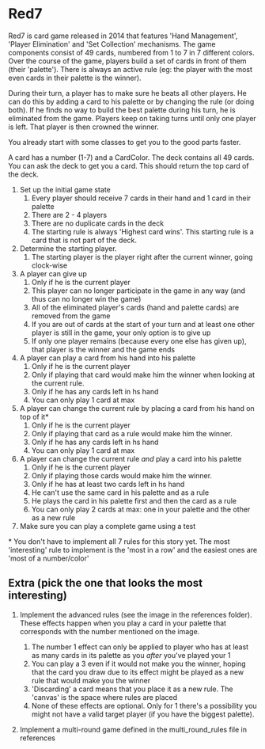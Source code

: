 # Red7

Red7 is card game released in 2014 that features 'Hand Management', 'Player Elimination' and 'Set Collection' mechanisms.
The game components consist of 49 cards, numbered from 1 to 7 in 7 different colors. 
Over the course of the game, players build a set of cards in front of them (their 'palette').
There is always an active rule (eg: the player with the most even cards in their palette is the winner).

During their turn, a player has to make sure he beats all other players. 
He can do this by adding a card to his palette or by changing the rule (or doing both).
If he finds no way to build the best palette during his turn, he is eliminated from the game.
Players keep on taking turns until only one player is left. 
That player is then crowned the winner. 

You already start with some classes to get you to the good parts faster.

A card has a number (1-7) and a CardColor. The deck contains all 49 cards.
You can ask the deck to get you a card. This should return the top card of the deck.

1. Set up the initial game state
    1. Every player should receive 7 cards in their hand and 1 card in their palette
    2. There are 2 - 4 players 
    3. There are no duplicate cards in the deck
    4. The starting rule is always 'Highest card wins'. 
    This starting rule is a card that is not part of the deck. 
2. Determine the starting player. 
    1. The starting player is the player right after the current winner, going clock-wise
3. A player can give up
    1. Only if he is the current player
    1. This player can no longer participate in the game in any way (and thus can no longer win the game)
    3. All of the eliminated player's cards (hand and palette cards) are removed from the game
    2. If you are out of cards at the start of your turn and at least one other player is still in the game, your only option is to give up
    3. If only one player remains (because every one else has given up), that player is the winner and the game ends     
4. A player can play a card from his hand into his palette
    1. Only if he is the current player
    2. Only if playing that card would make him the winner when looking at the current rule.
    3. Only if he has any cards left in hs hand
    4. You can only play 1 card at max
5. A player can change the current rule by placing a card from his hand on top of it*
    1. Only if he is the current player
    2. Only if playing that card as a rule would make him the winner.
    3. Only if he has any cards left in hs hand  
    4. You can only play 1 card at max
6. A player can change the current rule _and_  play a card into his palette
    1. Only if he is the current player
    2. Only if playing those cards would make him the winner.
    3. Only if he has at least two cards left in hs hand
    4. He can't use the same card in his palette and as a rule
    5. He plays the card in his palette first and then the card as a rule
    6. You can only play 2 cards at max: one in your palette and the other as a new rule
7. Make sure you can play a complete game using a test

\* You don't have to implement all 7 rules for this story yet. 
The most 'interesting' rule to implement is the 'most in a row' and the easiest ones are 'most of a number/color'     
  
## Extra (pick the one that looks the most interesting)   
1. Implement the advanced rules (see the image in the references folder). 
These effects happen when you play a card in your palette that corresponds with the number mentioned on the image.
    1. The number 1 effect can only be applied to player who has at least as many cards in its palette as you _after_ you've played your 1
    2. You can play a 3 even if it would not make you the winner, hoping that the card you draw due to its effect might be played as a new rule that would make you the winner
    3. 'Discarding' a card means that you place it as a new rule. The 'canvas' is the space where rules are placed
    4. None of these effects are optional. Only for 1 there's a possibility you might not have a valid target player (if you have the biggest palette). 

2. Implement a multi-round game defined in the multi_round_rules file in references